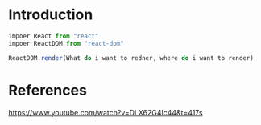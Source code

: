 # Introduction
```js
impoer React from "react"
impoer ReactDOM from "react-dom"

ReactDOM.render(What do i want to redner, where do i want to render)
```
# References
https://www.youtube.com/watch?v=DLX62G4lc44&t=417s
